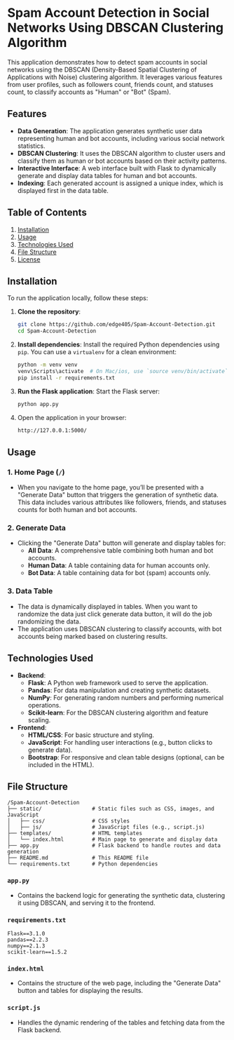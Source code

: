 # Spam Account Detection in Social Networks Using DBSCAN Clustering Algorithm

This application demonstrates how to detect spam accounts in social networks using the DBSCAN (Density-Based Spatial Clustering of Applications with Noise) clustering algorithm. It leverages various features from user profiles, such as followers count, friends count, and statuses count, to classify accounts as "Human" or "Bot" (Spam).

## Features

- **Data Generation**: The application generates synthetic user data representing human and bot accounts, including various social network statistics.
- **DBSCAN Clustering**: It uses the DBSCAN algorithm to cluster users and classify them as human or bot accounts based on their activity patterns.
- **Interactive Interface**: A web interface built with Flask to dynamically generate and display data tables for human and bot accounts.
- **Indexing**: Each generated account is assigned a unique index, which is displayed first in the data table.

## Table of Contents

1. [Installation](#installation)
2. [Usage](#usage)
3. [Technologies Used](#technologies-used)
4. [File Structure](#file-structure)
5. [License](#license)

## Installation

To run the application locally, follow these steps:

1. **Clone the repository**:

   ```bash
   git clone https://github.com/edge405/Spam-Account-Detection.git
   cd Spam-Account-Detection
   ```

2. **Install dependencies**:
   Install the required Python dependencies using `pip`. You can use a `virtualenv` for a clean environment:

   ```bash
   python -m venv venv
   venv\Scripts\activate  # On Mac/ios, use `source venv/bin/activate`
   pip install -r requirements.txt
   ```

3. **Run the Flask application**:
   Start the Flask server:

   ```bash
   python app.py
   ```

4. Open the application in your browser:
   ```bash
   http://127.0.0.1:5000/
   ```

## Usage

### 1. **Home Page (`/`)**

- When you navigate to the home page, you’ll be presented with a "Generate Data" button that triggers the generation of synthetic data. This data includes various attributes like followers, friends, and statuses counts for both human and bot accounts.

### 2. **Generate Data**

- Clicking the "Generate Data" button will generate and display tables for:
  - **All Data**: A comprehensive table combining both human and bot accounts.
  - **Human Data**: A table containing data for human accounts only.
  - **Bot Data**: A table containing data for bot (spam) accounts only.

### 3. **Data Table**

- The data is dynamically displayed in tables. When you want to randomize the data just click generate data button, it will do the job randomizing the data.
- The application uses DBSCAN clustering to classify accounts, with bot accounts being marked based on clustering results.

## Technologies Used

- **Backend**:
  - **Flask**: A Python web framework used to serve the application.
  - **Pandas**: For data manipulation and creating synthetic datasets.
  - **NumPy**: For generating random numbers and performing numerical operations.
  - **Scikit-learn**: For the DBSCAN clustering algorithm and feature scaling.
- **Frontend**:
  - **HTML/CSS**: For basic structure and styling.
  - **JavaScript**: For handling user interactions (e.g., button clicks to generate data).
  - **Bootstrap**: For responsive and clean table designs (optional, can be included in the HTML).

## File Structure

```plaintext
/Spam-Account-Detection
├── static/                # Static files such as CSS, images, and JavaScript
│   ├── css/               # CSS styles
│   ├── js/                # JavaScript files (e.g., script.js)
├── templates/             # HTML templates
│   └── index.html         # Main page to generate and display data
├── app.py                 # Flask backend to handle routes and data generation
├── README.md              # This README file
└── requirements.txt       # Python dependencies

```

### `app.py`

- Contains the backend logic for generating the synthetic data, clustering it using DBSCAN, and serving it to the frontend.

### `requirements.txt`

```plaintext
Flask==3.1.0
pandas==2.2.3
numpy==2.1.3
scikit-learn==1.5.2
```

### `index.html`

- Contains the structure of the web page, including the "Generate Data" button and tables for displaying the results.

### `script.js`

- Handles the dynamic rendering of the tables and fetching data from the Flask backend.
